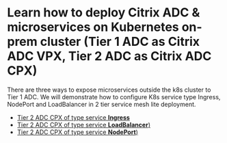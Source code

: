 # Learn how to deploy Citrix ADC & microservices on Kubernetes on-prem cluster (Tier 1 ADC as Citrix ADC VPX, Tier 2 ADC as Citrix ADC CPX)

There are three ways to expose microservices outside the k8s cluster to Tier 1 ADC. We will demonstrate how to configure K8s service type Ingress, NodePort and LoadBalancer in 2 tier service mesh lite deployment.

* [Tier 2 ADC CPX of type service **Ingress**](https://github.com/citrix/example-cpx-vpx-for-kubernetes-2-tier-microservices/edit/master/gcp)
* [Tier 2 ADC CPX of type service **LoadBalancer**)](https://github.com/citrix/example-cpx-vpx-for-kubernetes-2-tier-microservices/edit/master/on-prem)
* [Tier 2 ADC CPX of type service **NodePort**)](https://github.com/citrix/example-cpx-vpx-for-kubernetes-2-tier-microservices/tree/master/openshift)

